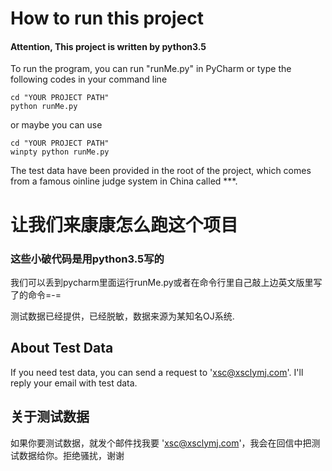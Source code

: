 # How to run this project

#### Attention, This project is written by python3.5

To run the program, you can run "runMe.py" in PyCharm or type the following codes in your command line

```
cd "YOUR PROJECT PATH"
python runMe.py
```

or maybe you can use

```
cd "YOUR PROJECT PATH"
winpty python runMe.py
```

The test data have been provided in the root of the project, which comes from a famous oinline judge system in China called ***.

# 让我们来康康怎么跑这个项目

### 这些小破代码是用python3.5写的

我们可以丢到pycharm里面运行runMe.py或者在命令行里自己敲上边英文版里写了的命令=-=

测试数据已经提供，已经脱敏，数据来源为某知名OJ系统.

##  About Test Data

If you need test data, you can send a request to 'xsc@xsclymj.com'. I'll reply your email with test data.

## 关于测试数据

如果你要测试数据，就发个邮件找我要 'xsc@xsclymj.com'，我会在回信中把测试数据给你。拒绝骚扰，谢谢